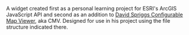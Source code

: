 A widget created first as a personal learning project for ESRI's ArcGIS JavaScript API and second as an addition to [David Spriggs Configurable Map Viewer](https://github.com/DavidSpriggs/ConfigurableViewerJSAPI), aka CMV. Designed for use in his project using the file structure indicated there. 
